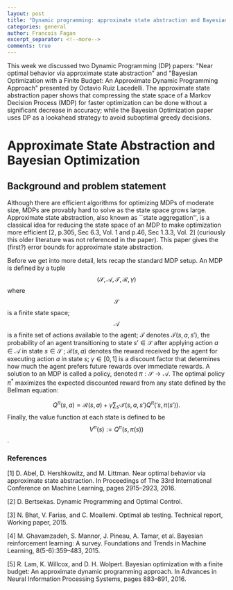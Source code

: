 ```yaml
---
layout: post
title: "Dynamic programming: approximate state abstraction and Bayesian optimization"
categories: general
author: Francois Fagan
excerpt_separator: <!--more-->
comments: true
---
```



This week we discussed two Dynamic Programming (DP) papers: "Near optimal behavior via approximate state abstraction" and "Bayesian Optimization with a Finite Budget: An Approximate Dynamic Programming Approach" presented by Octavio Ruiz Lacedelli. The approximate state abstraction paper shows that compressing the state space of a Markov Decision Process (MDP) for faster optimization can be done without a significant decrease in accuracy; while the Bayesian Optimization paper uses DP as a lookahead strategy to avoid suboptimal greedy decisions.

<!--more-->

# Approximate State Abstraction and Bayesian Optimization

## Background and problem statement

Although there are efficient algorithms for optimizing MDPs of moderate size, MDPs are provably hard to solve as the state space grows large. Approximate state abstraction, also known as ``state aggregation'', is a classical idea for reducing the state space of an MDP to make optimization more efficient [2, p.305, Sec 6.3, Vol. 1 and p.46, Sec 1.3.3, Vol. 2] (curiously this older literature was not referenced in the paper). This paper gives the (first?) error bounds for approximate state abstraction.

Before we get into more detail, lets recap the standard MDP setup. An MDP is defined by a tuple $$(\mathcal{S}, \mathcal{A},\mathcal{T},\mathcal{R},\gamma)$$ where $$\mathcal{S}$$ is a finite state space; $$\mathcal{A}$$ is a finite set of actions available to the agent; $\mathcal{T}$ denotes $\mathcal{T}(s,a,s')$, the probability of an agent transitioning to state $s'\in\mathcal{S}$ after applying action $a \in \mathcal{A}$ in state $s\in \mathcal{S}$ ; $\mathcal{R}(s, a)$ denotes the reward received by the agent for executing action $a$ in state $s$; $\gamma\in [0, 1]$ is a discount factor that determines how much the agent prefers future rewards over immediate rewards. A solution to an MDP is called a policy, denoted $\pi : \mathcal{S}  \to \mathcal{A}$. The optimal policy $\pi^\ast$ maximizes the expected discounted reward from any state defined by the Bellman equation:

$$Q^{\pi}(s,a)=\mathcal{R}(s,a)+\gamma\sum_{s'}\mathcal{T}(s,a,s')Q^{\pi}('s,\pi(s')).$$
Finally, the value function at each state is defined to be $$V^\pi(s):=Q^{\pi}(s,\pi(s))$$.




### References

[1] D. Abel, D. Hershkowitz, and M. Littman. Near optimal behavior via approximate state abstraction. In Proceedings of The 33rd International Conference on Machine Learning, pages 2915–2923, 2016.

[2] D. Bertsekas. Dynamic Programming and Optimal Control.

[3] N. Bhat, V. Farias, and C. Moallemi. Optimal ab testing. Technical report, Working paper, 2015.

[4] M. Ghavamzadeh, S. Mannor, J. Pineau, A. Tamar, et al. Bayesian reinforcement learning: A survey.
Foundations and Trends in Machine Learning, 8(5-6):359–483, 2015.

[5] R. Lam, K. Willcox, and D. H. Wolpert. Bayesian optimization with a finite budget: An approximate
dynamic programming approach. In Advances in Neural Information Processing Systems, pages 883–891, 2016.